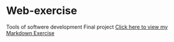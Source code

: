 # Web-exercise
Tools of softwere development Final project
[Click here to view my Markdown Exercise](https://moaz533.github.io/Web-exercise/markdown-exercise)
